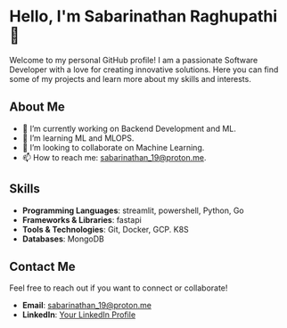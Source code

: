 # Hello, I'm Sabarinathan Raghupathi 👋

Welcome to my personal GitHub profile! I am a passionate Software Developer with a love for creating innovative solutions. Here you can find some of my projects and learn more about my skills and interests.

## About Me

- 🔭 I’m currently working on Backend Development and ML.
- 🌱 I’m learning ML and MLOPS.
- 👯 I’m looking to collaborate on Machine Learning.
- 📫 How to reach me: sabarinathan_19@proton.me.

## Skills

- **Programming Languages**: streamlit, powershell, Python, Go
- **Frameworks & Libraries**: fastapi
- **Tools & Technologies**: Git, Docker, GCP. K8S
- **Databases**: MongoDB

## Contact Me

Feel free to reach out if you want to connect or collaborate!

- **Email**: sabarinathan_19@proton.me
- **LinkedIn**: [Your LinkedIn Profile](https://www.linkedin.com/in/sabarinathan_raghupathi)
